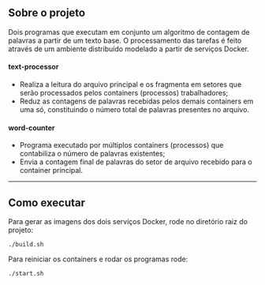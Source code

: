 ## Sobre o projeto

Dois programas que executam em conjunto um algoritmo de contagem de palavras a partir de um texto base. O processamento das tarefas é feito através de um ambiente distribuído modelado a partir de serviços Docker. 

#### text-processor

- Realiza a leitura do arquivo principal e os fragmenta em setores que serão processados pelos containers (processos) trabalhadores;
- Reduz as contagens de palavras recebidas pelos demais containers em uma só, constituindo o número total de palavras presentes no arquivo.

#### word-counter

- Programa executado por múltiplos containers (processos) que contabiliza o número de palavras existentes;
- Envia a contagem final de palavras do setor de arquivo recebido para o container principal.


---

## Como executar

Para gerar as imagens dos dois serviços Docker, rode no diretório raiz do projeto:

```
./build.sh
```

Para reiniciar os containers e rodar os programas rode:

```
./start.sh
```
